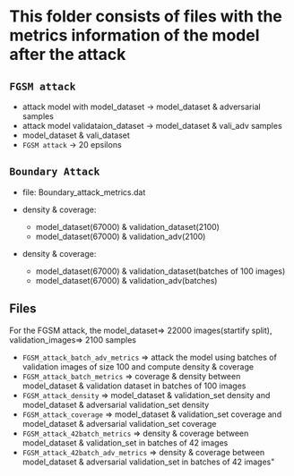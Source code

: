 # This folder consists of files with the metrics information of the model after the attack

## ```FGSM attack```
- attack model with model_dataset -> model_dataset & adversarial samples
- attack model validataion_dataset -> model_dataset & vali_adv samples
- model_dataset & vali_dataset
- ```FGSM attack``` -> 20 epsilons

## ```Boundary Attack```
- file: Boundary_attack_metrics.dat
- density & coverage: 
	- model_dataset(67000) & validation_dataset(2100)
	- model_dataset(67000) & validation_adv(2100)

- density & coverage:
	- model_dataset(67000) & validation_dataset(batches of 100 images)
	- model_dataset(67000) & validation_adv(batches)

## Files
For the FGSM attack, the model_dataset=> 22000 images(startify split), validation_images=> 2100 samples
- ```FGSM_attack_batch_adv_metrics``` => attack the model using batches of validation images of size 100 and compute density & coverage
- ```FGSM_attack_batch_metrics``` => coverage & density between model_dataset & validation dataset in batches of 100 images
- ```FGSM_attack_density``` => model_dataset & validation_set density and model_dataset & adversarial validation_set density
- ```FGSM_attack_coverage``` => model_dataset & validation_set coverage and model_dataset & adversarial validation_set coverage
- ```FGSM_attack_42batch_metrics``` => density & coverage between model_dataset & validation_set in batches of 42 images
- ```FGSM_attack_42batch_adv_metrics``` => density & coverage between model_dataset & adversarial validation_set in batches of 42 images"

